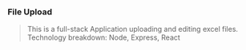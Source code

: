 ### File Upload

> This is a full-stack Application uploading and editing excel files.
> Technology breakdown: Node, Express, React

```
